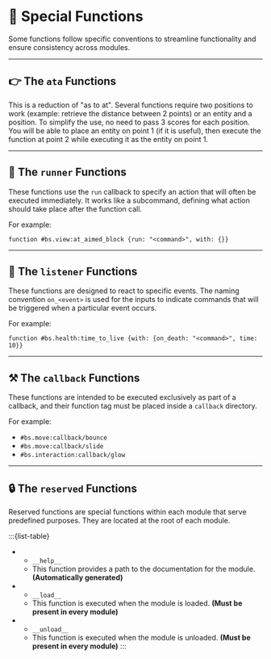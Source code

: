 # 🌟 Special Functions

Some functions follow specific conventions to streamline functionality and ensure consistency across modules.

---

## 👉 The `ata` Functions

This is a reduction of "as to at". Several functions require two positions to work (example: retrieve the distance between 2 points) or an entity and a position. To simplify the use, no need to pass 3 scores for each position. You will be able to place an entity on point 1 (if it is useful), then execute the function at point 2 while executing it as the entity on point 1.

---

## 🔗 The `runner` Functions

These functions use the `run` callback to specify an action that will often be executed immediately. It works like a subcommand, defining what action should take place after the function call.

For example:
```mcfunction
function #bs.view:at_aimed_block {run: "<command>", with: {}}
```

---

## 📡 The `listener` Functions

These functions are designed to react to specific events. The naming convention `on_<event>` is used for the inputs to indicate commands that will be triggered when a particular event occurs.

For example:
```mcfunction
function #bs.health:time_to_live {with: {on_death: "<command>", time: 10}}
```

---

## ⚒️ The `callback` Functions

These functions are intended to be executed exclusively as part of a callback, and their function tag must be placed inside a `callback` directory.

For example:
- `#bs.move:callback/bounce`
- `#bs.move:callback/slide`
- `#bs.interaction:callback/glow`

---

## 🔒 The `reserved` Functions

Reserved functions are special functions within each module that serve predefined purposes. They are located at the root of each module.

:::{list-table}
*   - `__help__`
    - This function provides a path to the documentation for the module. **(Automatically generated)**
*   - `__load__`
    - This function is executed when the module is loaded. **(Must be present in every module)**
*   - `__unload__`
    - This function is executed when the module is unloaded. **(Must be present in every module)**
:::
